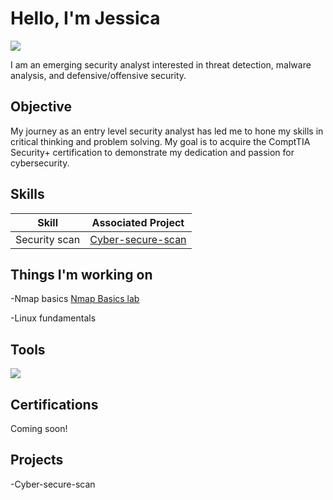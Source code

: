 
# Hello, I'm Jessica
<a href="https://linkedin.com/in/jessicapuentes/"><img src="https://img.shields.io/badge/-LinkedIn-0072b1?&style=for-the-badge&logo=linkedin&logoColor=white" /></a>

I am an emerging security analyst interested in threat detection, malware analysis, and defensive/offensive security. 


## Objective
My journey as an entry level security analyst has led me to hone my skills in critical thinking and problem solving. My goal is to acquire the ComptTIA Security+ certification to demonstrate my dedication and passion for cybersecurity. 


## Skills

| Skill                                         | Associated Project         |
|-----------------------------------------------|----------------------------|
|  Security scan                                | <a href="https://github.com/mattp18/cyber-secure-scan/blob/master/README.md">Cyber-secure-scan</a>|
 
## Things I'm working on
-Nmap basics <a href="https://app.cybrary.it/courses/api/certificate/CC-9067c795-98ab-4d8a-8bff-7aefb9f7f2a4/view">Nmap Basics lab </a>

-Linux fundamentals 

## Tools
<img src="https://img.shields.io/badge/-Kali_Linux-557C94?&style=for-the-badge&logo=linux&logoColor=white" />

## Certifications
Coming soon!

## Projects
-Cyber-secure-scan
